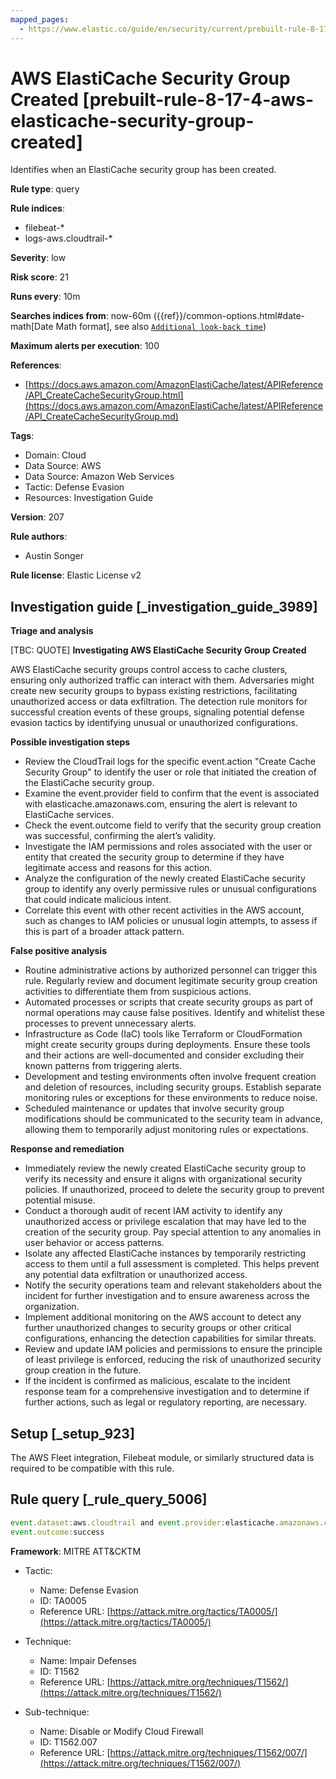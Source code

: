 ```yaml
---
mapped_pages:
  - https://www.elastic.co/guide/en/security/current/prebuilt-rule-8-17-4-aws-elasticache-security-group-created.html
---
```


# AWS ElastiCache Security Group Created [prebuilt-rule-8-17-4-aws-elasticache-security-group-created]

Identifies when an ElastiCache security group has been created.

**Rule type**: query

**Rule indices**:

* filebeat-*
* logs-aws.cloudtrail-*

**Severity**: low

**Risk score**: 21

**Runs every**: 10m

**Searches indices from**: now-60m ({{ref}}/common-options.html#date-math[Date Math format], see also [`Additional look-back time`](docs-content://solutions/security/detect-and-alert/create-detection-rule.md#rule-schedule))

**Maximum alerts per execution**: 100

**References**:

* [https://docs.aws.amazon.com/AmazonElastiCache/latest/APIReference/API_CreateCacheSecurityGroup.html](https://docs.aws.amazon.com/AmazonElastiCache/latest/APIReference/API_CreateCacheSecurityGroup.md)

**Tags**:

* Domain: Cloud
* Data Source: AWS
* Data Source: Amazon Web Services
* Tactic: Defense Evasion
* Resources: Investigation Guide

**Version**: 207

**Rule authors**:

* Austin Songer

**Rule license**: Elastic License v2

## Investigation guide [_investigation_guide_3989]

**Triage and analysis**

[TBC: QUOTE]
**Investigating AWS ElastiCache Security Group Created**

AWS ElastiCache security groups control access to cache clusters, ensuring only authorized traffic can interact with them. Adversaries might create new security groups to bypass existing restrictions, facilitating unauthorized access or data exfiltration. The detection rule monitors for successful creation events of these groups, signaling potential defense evasion tactics by identifying unusual or unauthorized configurations.

**Possible investigation steps**

* Review the CloudTrail logs for the specific event.action "Create Cache Security Group" to identify the user or role that initiated the creation of the ElastiCache security group.
* Examine the event.provider field to confirm that the event is associated with elasticache.amazonaws.com, ensuring the alert is relevant to ElastiCache services.
* Check the event.outcome field to verify that the security group creation was successful, confirming the alert’s validity.
* Investigate the IAM permissions and roles associated with the user or entity that created the security group to determine if they have legitimate access and reasons for this action.
* Analyze the configuration of the newly created ElastiCache security group to identify any overly permissive rules or unusual configurations that could indicate malicious intent.
* Correlate this event with other recent activities in the AWS account, such as changes to IAM policies or unusual login attempts, to assess if this is part of a broader attack pattern.

**False positive analysis**

* Routine administrative actions by authorized personnel can trigger this rule. Regularly review and document legitimate security group creation activities to differentiate them from suspicious actions.
* Automated processes or scripts that create security groups as part of normal operations may cause false positives. Identify and whitelist these processes to prevent unnecessary alerts.
* Infrastructure as Code (IaC) tools like Terraform or CloudFormation might create security groups during deployments. Ensure these tools and their actions are well-documented and consider excluding their known patterns from triggering alerts.
* Development and testing environments often involve frequent creation and deletion of resources, including security groups. Establish separate monitoring rules or exceptions for these environments to reduce noise.
* Scheduled maintenance or updates that involve security group modifications should be communicated to the security team in advance, allowing them to temporarily adjust monitoring rules or expectations.

**Response and remediation**

* Immediately review the newly created ElastiCache security group to verify its necessity and ensure it aligns with organizational security policies. If unauthorized, proceed to delete the security group to prevent potential misuse.
* Conduct a thorough audit of recent IAM activity to identify any unauthorized access or privilege escalation that may have led to the creation of the security group. Pay special attention to any anomalies in user behavior or access patterns.
* Isolate any affected ElastiCache instances by temporarily restricting access to them until a full assessment is completed. This helps prevent any potential data exfiltration or unauthorized access.
* Notify the security operations team and relevant stakeholders about the incident for further investigation and to ensure awareness across the organization.
* Implement additional monitoring on the AWS account to detect any further unauthorized changes to security groups or other critical configurations, enhancing the detection capabilities for similar threats.
* Review and update IAM policies and permissions to ensure the principle of least privilege is enforced, reducing the risk of unauthorized security group creation in the future.
* If the incident is confirmed as malicious, escalate to the incident response team for a comprehensive investigation and to determine if further actions, such as legal or regulatory reporting, are necessary.


## Setup [_setup_923]

The AWS Fleet integration, Filebeat module, or similarly structured data is required to be compatible with this rule.


## Rule query [_rule_query_5006]

```js
event.dataset:aws.cloudtrail and event.provider:elasticache.amazonaws.com and event.action:"Create Cache Security Group" and
event.outcome:success
```

**Framework**: MITRE ATT&CKTM

* Tactic:

    * Name: Defense Evasion
    * ID: TA0005
    * Reference URL: [https://attack.mitre.org/tactics/TA0005/](https://attack.mitre.org/tactics/TA0005/)

* Technique:

    * Name: Impair Defenses
    * ID: T1562
    * Reference URL: [https://attack.mitre.org/techniques/T1562/](https://attack.mitre.org/techniques/T1562/)

* Sub-technique:

    * Name: Disable or Modify Cloud Firewall
    * ID: T1562.007
    * Reference URL: [https://attack.mitre.org/techniques/T1562/007/](https://attack.mitre.org/techniques/T1562/007/)



